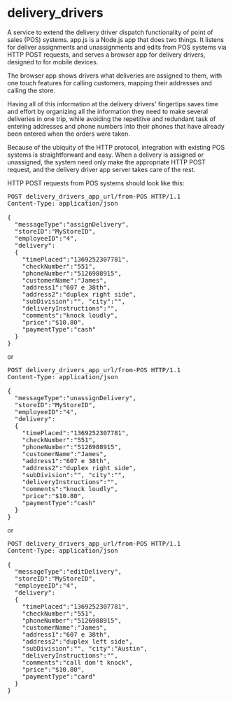 delivery_drivers
================

A service to extend the delivery driver dispatch functionality of point of sales (POS) systems.
app.js is a Node.js app that does two things. It listens for deliver assignments and unassignments and edits from POS systems via HTTP POST requests, and serves a browser app for delivery drivers, designed to for mobile devices. 

The browser app shows drivers what deliveries are assigned to them, with one touch features for calling customers, mapping their addresses and calling the store. 

Having all of this information at the delivery drivers' fingertips saves time and effort by organizing all the information they need to make several deliveries in one trip, while avoiding the repetitive and redundant task of entering addresses and phone numbers into their phones that have already been entered when the orders were taken. 

Because of the ubiquity of the HTTP protocol, integration with existing POS systems is straightforward and easy. When a delivery is assigned or unassigned, the system need only make the appropriate HTTP POST request, and the delivery driver app server takes care of the rest. 

HTTP POST requests from POS systems should look like this:

<pre>
POST delivery_drivers_app_url/from-POS HTTP/1.1
Content-Type: application/json

{
  "messageType":"assignDelivery",
  "storeID":"MyStoreID",
  "employeeID":"4",
  "delivery":
  {
    "timePlaced":"1369252307781",
    "checkNumber":"551",
    "phoneNumber":"5126988915",
    "customerName":"James",
    "address1":"607 e 38th",
    "address2":"duplex right side",
    "subDivision":"", "city":"",
    "deliveryInstructions":"",
    "comments":"knock loudly",
    "price":"$10.80",
    "paymentType":"cash"
  }
}
</pre>
or
<pre>
POST delivery_drivers_app_url/from-POS HTTP/1.1
Content-Type: application/json

{
  "messageType":"unassignDelivery",
  "storeID":"MyStoreID",
  "employeeID":"4",
  "delivery":
  {
    "timePlaced":"1369252307781",
    "checkNumber":"551",
    "phoneNumber":"5126988915",
    "customerName":"James",
    "address1":"607 e 38th",
    "address2":"duplex right side",
    "subDivision":"", "city":"",
    "deliveryInstructions":"",
    "comments":"knock loudly",
    "price":"$10.80",
    "paymentType":"cash"
  }
}
</pre>
or
<pre>
POST delivery_drivers_app_url/from-POS HTTP/1.1
Content-Type: application/json

{
  "messageType":"editDelivery",
  "storeID":"MyStoreID",
  "employeeID":"4",
  "delivery":
  {
    "timePlaced":"1369252307781",
    "checkNumber":"551",
    "phoneNumber":"5126988915",
    "customerName":"James",
    "address1":"607 e 38th",
    "address2":"duplex left side",
    "subDivision":"", "city":"Austin",
    "deliveryInstructions":"",
    "comments":"call don't knock",
    "price":"$10.80",
    "paymentType":"card"
  }
}
</pre>
